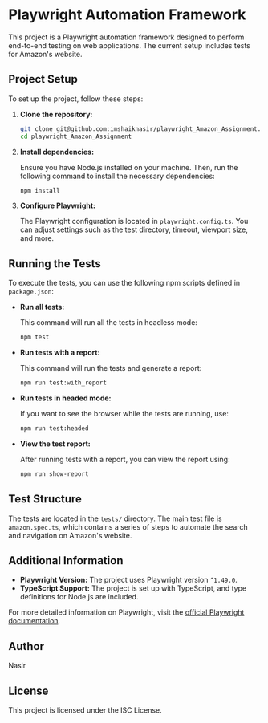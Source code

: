 # Playwright Automation Framework

This project is a Playwright automation framework designed to perform end-to-end testing on web applications. The current setup includes tests for Amazon's website.

## Project Setup

To set up the project, follow these steps:

1. **Clone the repository:**

   ```bash
   git clone git@github.com:imshaiknasir/playwright_Amazon_Assignment.git
   cd playwright_Amazon_Assignment
   ```

2. **Install dependencies:**

   Ensure you have Node.js installed on your machine. Then, run the following command to install the necessary dependencies:

   ```bash
   npm install
   ```

3. **Configure Playwright:**

   The Playwright configuration is located in `playwright.config.ts`. You can adjust settings such as the test directory, timeout, viewport size, and more.

## Running the Tests

To execute the tests, you can use the following npm scripts defined in `package.json`:

- **Run all tests:**

  This command will run all the tests in headless mode:

  ```bash
  npm test
  ```

- **Run tests with a report:**

  This command will run the tests and generate a report:

  ```bash
  npm run test:with_report
  ```

- **Run tests in headed mode:**

  If you want to see the browser while the tests are running, use:

  ```bash
  npm run test:headed
  ```

- **View the test report:**

  After running tests with a report, you can view the report using:

  ```bash
  npm run show-report
  ```

## Test Structure

The tests are located in the `tests/` directory. The main test file is `amazon.spec.ts`, which contains a series of steps to automate the search and navigation on Amazon's website.

## Additional Information

- **Playwright Version:** The project uses Playwright version `^1.49.0`.
- **TypeScript Support:** The project is set up with TypeScript, and type definitions for Node.js are included.

For more detailed information on Playwright, visit the [official Playwright documentation](https://playwright.dev/docs/intro).

## Author

Nasir

## License

This project is licensed under the ISC License.
